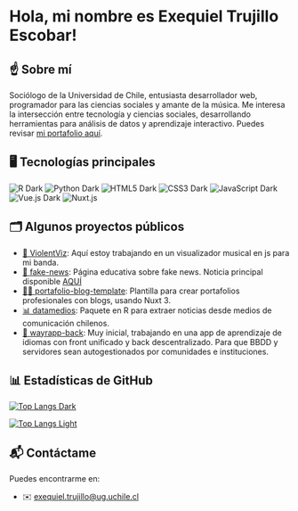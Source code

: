 # Hola, mi nombre es Exequiel Trujillo Escobar!

## ☝️ Sobre mí
Sociólogo de la Universidad de Chile, entusiasta desarrollador web, programador para las ciencias sociales y amante de la música. Me interesa la intersección entre tecnología y ciencias sociales, desarrollando herramientas para análisis de datos y aprendizaje interactivo. Puedes revisar [mi portafolio aquí](https://www.exetrujillo.cl/).

## 🖥️ Tecnologías principales

<!-- Insignias o Badges -->
![R Dark](https://img.shields.io/badge/R-276DC3?style=for-the-badge&logo=r&logoColor=white#gh-dark-mode-only)
![Python Dark](https://img.shields.io/badge/Python-3776AB?style=for-the-badge&logo=python&logoColor=white#gh-dark-mode-only)
![HTML5 Dark](https://img.shields.io/badge/HTML5-E34F26?style=for-the-badge&logo=html5&logoColor=white#gh-dark-mode-only)
![CSS3 Dark](https://img.shields.io/badge/CSS3-1572B6?style=for-the-badge&logo=css3&logoColor=white#gh-dark-mode-only)
![JavaScript Dark](https://img.shields.io/badge/JavaScript-F7DF1E?style=for-the-badge&logo=javascript&logoColor=black#gh-dark-mode-only)
![Vue.js Dark](https://img.shields.io/badge/Vue.js-4FC08D?style=for-the-badge&logo=vue.js&logoColor=white#gh-dark-mode-only)
![Nuxt.js](https://img.shields.io/badge/Nuxt.js-00DC82?style=for-the-badge&logo=nuxt.js&logoColor=white#gh-dark-mode-only)

## 🗂️ Algunos proyectos públicos
- [🎸 ViolentViz](https://github.com/exetrujillo/ViolentViz): Aquí estoy trabajando en un visualizador musical en js para mi banda.
- [🦊 fake-news](https://github.com/exetrujillo/fake-news): Página educativa sobre fake news. Noticia principal disponible [AQUÍ](https://fake-news-nine.vercel.app/noticia/karol-dance-apoya-aborto)
- [🧙‍♂️ portafolio-blog-template](https://github.com/exetrujillo/portafolio-blog-template): Plantilla para crear portafolios profesionales con blogs, usando Nuxt 3.
- [📊 datamedios](https://github.com/exetrujillo/datamedios): Paquete en R para extraer noticias desde medios de comunicación chilenos.
- [🐥 wayrapp-back](https://github.com/exetrujillo/wayrapp-back): Muy inicial, trabajando en una app de aprendizaje de idiomas con front unificado y back descentralizado. Para que BBDD y servidores sean autogestionados por comunidades e instituciones.


## 📊 Estadísticas de GitHub

<!-- Tarjeta Top Langs para Modo Oscuro -->
[![Top Langs Dark](https://github-readme-stats.vercel.app/api/top-langs/?username=exetrujillo&layout=compact&theme=dark&hide_border=true&langs_count=8)](https://github.com/anuraghazra/github-readme-stats#gh-dark-mode-only)
<!-- Tarjeta Top Langs para Modo Claro -->
[![Top Langs Light](https://github-readme-stats.vercel.app/api/top-langs/?username=exetrujillo&layout=compact&theme=default&hide_border=true&langs_count=8)](https://github.com/anuraghazra/github-readme-stats#gh-light-mode-only)

<!-- Puedes añadir otras tarjetas si quieres, como tus stats generales -->
<!-- Stats generales para Modo Oscuro -->
<!-- [![Exequiel's GitHub stats Dark](https://github-readme-stats.vercel.app/api?username=exetrujillo&show_icons=true&theme=dark&hide_border=true)](https://github.com/anuraghazra/github-readme-stats#gh-dark-mode-only) -->
<!-- Stats generales para Modo Claro -->
<!-- [![Exequiel's GitHub stats Light](https://github-readme-stats.vercel.app/api?username=exetrujillo&show_icons=true&theme=default&hide_border=true)](https://github.com/anuraghazra/github-readme-stats#gh-light-mode-only) -->

## 📬 Contáctame
Puedes encontrarme en:
- ✉️ exequiel.trujillo@ug.uchile.cl

<!---
exetrujillo/exetrujillo is a ✨ special ✨ repository because its `README.md` (this file) appears on your GitHub profile.
You can click the Preview link to take a look at your changes.
--->
